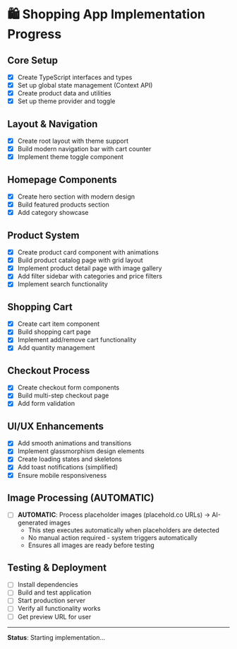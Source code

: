 # 🛍️ Shopping App Implementation Progress

## Core Setup
- [x] Create TypeScript interfaces and types
- [x] Set up global state management (Context API)
- [x] Create product data and utilities
- [x] Set up theme provider and toggle

## Layout & Navigation
- [x] Create root layout with theme support
- [x] Build modern navigation bar with cart counter
- [x] Implement theme toggle component

## Homepage Components
- [x] Create hero section with modern design
- [x] Build featured products section
- [x] Add category showcase

## Product System
- [x] Create product card component with animations
- [x] Build product catalog page with grid layout
- [x] Implement product detail page with image gallery
- [x] Add filter sidebar with categories and price filters
- [x] Implement search functionality

## Shopping Cart
- [x] Create cart item component
- [x] Build shopping cart page
- [x] Implement add/remove cart functionality
- [x] Add quantity management

## Checkout Process
- [x] Create checkout form components
- [x] Build multi-step checkout page
- [x] Add form validation

## UI/UX Enhancements
- [x] Add smooth animations and transitions
- [x] Implement glassmorphism design elements
- [x] Create loading states and skeletons
- [x] Add toast notifications (simplified)
- [x] Ensure mobile responsiveness

## Image Processing (AUTOMATIC)
- [ ] **AUTOMATIC**: Process placeholder images (placehold.co URLs) → AI-generated images
  - This step executes automatically when placeholders are detected
  - No manual action required - system triggers automatically
  - Ensures all images are ready before testing

## Testing & Deployment
- [ ] Install dependencies
- [ ] Build and test application
- [ ] Start production server
- [ ] Verify all functionality works
- [ ] Get preview URL for user

---
**Status**: Starting implementation...